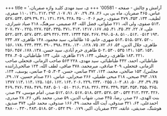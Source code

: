 +++
title = 'آرامش و چالش - صفحه - 00581'
+++
ی، سید مهدی کلیـد واژه صفریان، عباس، ۴۶۵ صفریان، ماه بی بی، ۲۶، ۳۸، ۲۹، ۷۰، ۹۱، ۱۰۷، ۲۹۴ ،۲۱۲ ،۱۳۱ ،۱۱۰ صفری، لطیف، ۱۳۴، ۳۵۳، ۴۷۹ صفوی، رحیم ۰۴۰۶ ،۳۵۰ ،۴۲۸ ،۳۶۹ ،۱۳۱ ،۴۱ ،۳۹ ۵۳۹ ،۵۳۴ ،۵۲۷ ،۵۱۳ صفوی، ولی اله، ۲۶۱ صلواتی، فضل الله، ۸۴ صمیمی، سرهنگ، ۲۱۸ صیاد شیرازی، علی، ۷، ۲۲، ۳۲، ۳۵، ۴۱، ۸۵، ۱۶۷، ۱۴۱۷ ،۴۱۳ ،۳۷۱ ،۳۳۵ ،۲۵۴ ،۲۲۷ ،۲۲۵ ،۳۷۰ ،۲۰۷ ،۱۹۴ ۰۵۱۳ ،۵۱۲ ،۵۱۰ ،۵۰۸ ،۴۹۶ ،۴۶۷ ،۴۵۷ ۱۳۳۴ ،۴۳۴ ،۴۲۶ ۵۳۹ ،۵۳۲ ،۵۲۷ ،۵۲۴ ،۵۲۲ ،۵۲۰ ،۵۲۷ ،۵۱۵ ،۵۱۴ ضهری، خانم، ۱۵ طالقانی، سید محمود، ۱۴۸ طاهری، ۸۷، ۲۳۴ طاهری، جلال الدین، ۵۴، ۶۶، ۷۲، ۷۵، ۱۲۸، ۱۳۰، ،۴۴۸ ،۳۹۸ ،۳۹۰ ،۳۳۳ ،۲۳۴ ،۱۷۸ ،۱۵۶ ،۱۵۴ ،۱۵۳ ،۱۴۱ ۵۳۵ ،۵۳۰ ،۵۰۲ طاهری خرم آبادی، سید حسن، ۱۳۸، ۱۷۸، ۴۵۷ ،۲۵۶ ،۲۲۱ ،۱۸۳ طاهری، رجبعلی، ۱۳۴، ۲۱۹ طاهری، علی، ۱۳۴ طباطبائی، ۴۰۵، ۴۳۸ طباطبائی، احمد، ۴۴۲ طباطبائی، سید مهدی، ۲۲۸ ۵۶۳ صاحب الزمانی، فتحعلی صاحب الزمانی، فتحعلی، ۴۰۹ صادقی، میرمحمد، ۳۷۸ صافی، لطف الله، ۱۲۴ صالحی(راننده مجلس)، ۱۵۳ صالحی، محمد، ۱۲۴، ۳۷۲ صانعی، حسن، ۳۰۳، ۴۰۵ صانعی، یوسف، ۱۲۴، ۱۷۸، ۳۹۳ صبحی، ۲۱۸ مبحی طفیلی، ۲۶۶ صحرایی، عباس، ۲۶۱ صدام حسین، ۱۷، ۲۹، ۳۵، ۳۹، ۴۳، ۵۰، ۸۱، ۱۰۳، ۰۲۵۵ ،۲۳۳ ،۲۲۹ ،۲۰۶ ،۱۶۴ ،۱۶۲ ،۱۵۶ ،۱۲۵ ،۱۱۴ ،۱۱۳ ۱۳۷۷ ،۳۶۵ ،۳۵۵ ،۳۵۴ ،۳۵۳ ،۳۴۹ ،۳۴۷ ،۳۲۶ ،۳۱۸ ،۳۱۶ ۰۵۱۰ ۵۰۱ ،۴۸۴ ،۴۷۹ ،۴۷۸ ،۴۷۶ ،۴۶۹ ،۴۲۶ ،۴۲۳ ،۴۱۲ ۵۳۲ ،۵۳۰ ،۵۲۷ ،۵۲۴ ،۵۱۸ ،۵۱۷ ،۵۱۶ ،۵۱۲ صدر، امام موسی، ۳۷ صدر، بنت الهدی، ۲۶ صدر، رضا، ۴۴۵ صدر، شهاب الدین، ۵۹ صدر، محمد باقر، ۲۶، ۲۸ صدری، احمدعلی، ۶۴، ۳۲۱ صدوقی، آیت الله محمد، ۴۹، ۱۶۶ صدوقی، محمد علی، ۳۷۴ صدیق، هوشنگ، صدیقی، عاتقه، ۳۳۲ صفریان، اکبر، ۱۷۹، ۳۹۰ ۵۴۲ ،۵۲۰ ،۵۱۸ ،۴۸۳ ،۴۳۰ ،۳۸۸۰۰